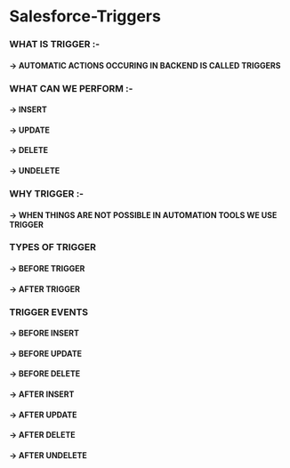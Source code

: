# Salesforce-Triggers

<H3> WHAT IS TRIGGER :-
         <H4>-> AUTOMATIC ACTIONS OCCURING IN BACKEND IS CALLED TRIGGERS
         
<H3> WHAT CAN WE PERFORM :-
        <H4> -> INSERT 
        <H4> -> UPDATE 
        <H4> -> DELETE
        <H4> -> UNDELETE
         
<H3> WHY TRIGGER :-         
        <H4> -> WHEN THINGS ARE NOT POSSIBLE IN AUTOMATION TOOLS WE USE TRIGGER
        
<H3> TYPES OF TRIGGER
        <H4> -> BEFORE TRIGGER
        <H4> -> AFTER TRIGGER
                 
<H3> TRIGGER EVENTS
        <H4> -> BEFORE INSERT
        <H4> -> BEFORE UPDATE
        <H4> -> BEFORE DELETE
        <H4> -> AFTER INSERT
        <H4> -> AFTER UPDATE
        <H4> -> AFTER DELETE
        <H4> -> AFTER UNDELETE
